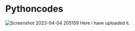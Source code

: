# Pythoncodes
![Screenshot 2023-04-04 205159](https://github.com/NiteshKajari/Data-Analyst-stuff/assets/128952908/7ff3dd34-f891-4097-a1ca-c5ee0e077081)
Here i have uploaded it.
